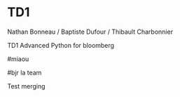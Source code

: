 # TD1

Nathan Bonneau / Baptiste Dufour / Thibault Charbonnier

TD1 Advanced Python for bloomberg

#miaou

#bjr la team


Test merging

